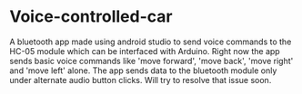 # Voice-controlled-car
A bluetooth app made using android studio to send voice commands to the HC-05 module which can be interfaced with Arduino. Right now the app sends basic voice commands like 'move forward', 'move back', 'move right' and 'move left' alone. The app sends data to the bluetooth module only under alternate audio button clicks. Will try to resolve that issue soon.
